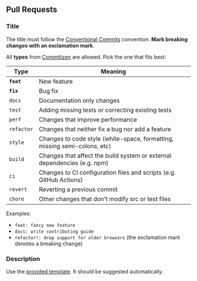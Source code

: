 ## Pull Requests

### Title

The title must follow the [Conventional Commits](https://www.conventionalcommits.org/en/v1.0.0/) convention. **Mark
breaking changes with an exclamation mark**.

All **types** from [Commitizen](https://github.com/commitizen/conventional-commit-types/blob/master/index.json) are
allowed. Pick the one that fits best:

| Type       | Meaning                                                                   |
| ---------- | ------------------------------------------------------------------------- |
| **`feat`** | New feature                                                               |
| **`fix`**  | Bug fix                                                                   |
| `docs`     | Documentation only changes                                                |
| `test`     | Adding missing tests or correcting existing tests                         |
| `perf`     | Changes that improve performance                                          |
| `refactor` | Changes that neither fix a bug nor add a feature                          |
| `style`    | Changes to code style (white-space, formatting, missing semi-colons, etc) |
| `build`    | Changes that affect the build system or external dependencies (e.g. npm)  |
| `ci`       | Changes to CI configuration files and scripts (e.g. GitHub Actions)       |
| `revert`   | Reverting a previous commit                                               |
| `chore`    | Other changes that don't modify src or test files                         |

Examples:

- `feat: fancy new feature`
- `docs: write contributing guide`
- `refactor!: drop support for older browsers` (the exclamation mark denotes a breaking change)

### Description

Use the [provided template](./pull_request_template.md). It should be suggested automatically.
